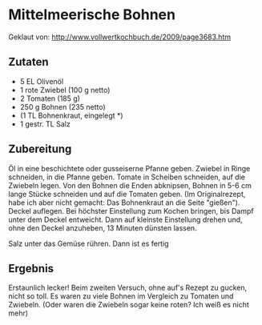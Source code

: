 #  Mittelmeerische Bohnen

Geklaut von: http://www.vollwertkochbuch.de/2009/page3683.htm

## Zutaten

- 5 EL Olivenöl
- 1 rote Zwiebel (100 g netto)
- 2 Tomaten (185 g)
- 250 g Bohnen (235 netto)
- (1 TL  Bohnenkraut, eingelegt *)
- 1 gestr. TL Salz

## Zubereitung

Öl in eine beschichtete oder gusseiserne Pfanne geben. Zwiebel in Ringe schneiden, in die Pfanne geben. Tomate in Scheiben schneiden, auf die Zwiebeln legen. Von den Bohnen die Enden abknipsen, Bohnen in 5-6 cm lange Stücke schneiden und auf die Tomaten geben. (Im Originalrezept, habe ich aber nicht gemacht: Das Bohnenkraut an die Seite "gießen"). Deckel auflegen. Bei höchster Einstellung zum Kochen bringen, bis Dampf unter dem Deckel entweicht. Dann auf kleinste Einstellung drehen und, ohne den Deckel anzuheben, 13 Minuten dünsten lassen. 

Salz unter das Gemüse rühren. Dann ist es fertig

## Ergebnis

Erstaunlich lecker! Beim zweiten Versuch, ohne auf's Rezept zu gucken, nicht so toll. Es waren zu viele Bohnen im Vergleich zu Tomaten und Zwiebeln. (Oder waren die Zwiebeln sogar keine roten? Ich weiß es nicht mehr)
